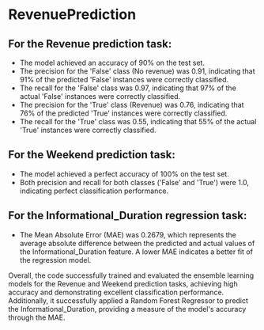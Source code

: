 # RevenuePrediction

## For the Revenue prediction task:
- The model achieved an accuracy of 90% on the test set.
- The precision for the 'False' class (No revenue) was 0.91, indicating that 91% of the predicted 'False' instances were correctly classified.
- The recall for the 'False' class was 0.97, indicating that 97% of the actual 'False' instances were correctly classified.
- The precision for the 'True' class (Revenue) was 0.76, indicating that 76% of the predicted 'True' instances were correctly classified.
- The recall for the 'True' class was 0.55, indicating that 55% of the actual 'True' instances were correctly classified.

## For the Weekend prediction task:
- The model achieved a perfect accuracy of 100% on the test set.
- Both precision and recall for both classes ('False' and 'True') were 1.0, indicating perfect classification performance.

## For the Informational_Duration regression task:
- The Mean Absolute Error (MAE) was 0.2679, which represents the average absolute difference between the predicted and actual values of the Informational_Duration feature. A lower MAE indicates a better fit of the regression model.

Overall, the code successfully trained and evaluated the ensemble learning models for the Revenue and Weekend prediction tasks, achieving high accuracy and demonstrating excellent classification performance. Additionally, it successfully applied a Random Forest Regressor to predict the Informational_Duration, providing a measure of the model's accuracy through the MAE.
